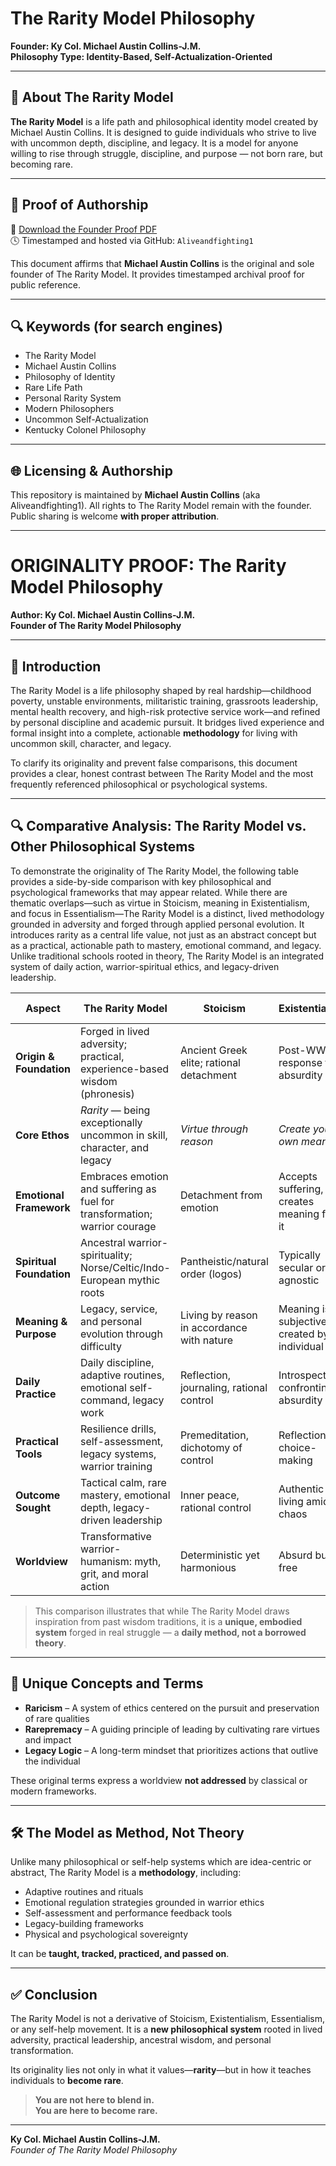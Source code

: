 # The Rarity Model Philosophy
**Founder: Ky Col. Michael Austin Collins-J.M.**  
**Philosophy Type: Identity-Based, Self-Actualization-Oriented**

---

## 📜 About The Rarity Model

**The Rarity Model** is a life path and philosophical identity model created by Michael Austin Collins. It is designed to guide individuals who strive to live with uncommon depth, discipline, and legacy. It is a model for anyone willing to rise through struggle, discipline, and purpose — not born rare, but becoming rare.

---

## 📂 Proof of Authorship

📄 [Download the Founder Proof PDF](https://github.com/Aliveandfighting1/rarity-philosophy/blob/main/The_Rarity_Model_Founder_Proof_Michael_Austin_Collins.pdf)  
🕓 Timestamped and hosted via GitHub: `Aliveandfighting1`

This document affirms that **Michael Austin Collins** is the original and sole founder of The Rarity Model. It provides timestamped archival proof for public reference.

---

## 🔍 Keywords (for search engines)

- The Rarity Model  
- Michael Austin Collins  
- Philosophy of Identity  
- Rare Life Path  
- Personal Rarity System  
- Modern Philosophers  
- Uncommon Self-Actualization  
- Kentucky Colonel Philosophy

---

## 🌐 Licensing & Authorship

This repository is maintained by **Michael Austin Collins** (aka Aliveandfighting1). All rights to The Rarity Model remain with the founder. Public sharing is welcome **with proper attribution**.

---

# ORIGINALITY PROOF: The Rarity Model Philosophy  
**Author: Ky Col. Michael Austin Collins-J.M.**  
**Founder of The Rarity Model Philosophy**

---

## 📜 Introduction

The Rarity Model is a life philosophy shaped by real hardship—childhood poverty, unstable environments, militaristic training, grassroots leadership, mental health recovery, and high-risk protective service work—and refined by personal discipline and academic pursuit. It bridges lived experience and formal insight into a complete, actionable **methodology** for living with uncommon skill, character, and legacy.

To clarify its originality and prevent false comparisons, this document provides a clear, honest contrast between The Rarity Model and the most frequently referenced philosophical or psychological systems.

---

## 🔍 Comparative Analysis: The Rarity Model vs. Other Philosophical Systems

To demonstrate the originality of The Rarity Model, the following table provides a side-by-side comparison with key philosophical and psychological frameworks that may appear related. While there are thematic overlaps—such as virtue in Stoicism, meaning in Existentialism, and focus in Essentialism—The Rarity Model is a distinct, lived methodology grounded in adversity and forged through applied personal evolution. It introduces rarity as a central life value, not just as an abstract concept but as a practical, actionable path to mastery, emotional command, and legacy. Unlike traditional schools rooted in theory, The Rarity Model is an integrated system of daily action, warrior-spiritual ethics, and legacy-driven leadership.

| **Aspect**               | **The Rarity Model**                                                       | **Stoicism**                             | **Existentialism**                         | **Essentialism**                           | **Modern Self-Help**                       |
|--------------------------|---------------------------------------------------------------------------|------------------------------------------|--------------------------------------------|--------------------------------------------|--------------------------------------------|
| **Origin & Foundation**  | Forged in lived adversity; practical, experience-based wisdom (phronesis) | Ancient Greek elite; rational detachment | Post-WWII response to absurdity            | Focused simplicity and clarity             | Pop psychology, business productivity       |
| **Core Ethos**           | *Rarity* — being exceptionally uncommon in skill, character, and legacy  | *Virtue through reason*                  | *Create your own meaning*                  | *Do less, but better*                      | *Improve habits and mindset*               |
| **Emotional Framework**  | Embraces emotion and suffering as fuel for transformation; warrior courage | Detachment from emotion                 | Accepts suffering, creates meaning from it | Reduces stress through focus               | Emotions to be optimized or managed         |
| **Spiritual Foundation** | Ancestral warrior-spirituality; Norse/Celtic/Indo-European mythic roots  | Pantheistic/natural order (logos)        | Typically secular or agnostic             | Often secular                              | Varies: from secular to spiritual           |
| **Meaning & Purpose**    | Legacy, service, and personal evolution through difficulty               | Living by reason in accordance with nature | Meaning is subjective, created by individual | Meaning through clarity and priority     | Often centered on self-fulfillment          |
| **Daily Practice**       | Daily discipline, adaptive routines, emotional self-command, legacy work | Reflection, journaling, rational control | Introspection, confronting absurdity        | Eliminate non-essentials                   | Routines, productivity hacks, habit tools   |
| **Practical Tools**      | Resilience drills, self-assessment, legacy systems, warrior training     | Premeditation, dichotomy of control       | Reflection, choice-making                  | Prioritization tools                       | Planners, apps, affirmations                |
| **Outcome Sought**       | Tactical calm, rare mastery, emotional depth, legacy-driven leadership   | Inner peace, rational control             | Authentic living amid chaos                | Peaceful focus, efficiency                 | Personal success, lifestyle management      |
| **Worldview**            | Transformative warrior-humanism: myth, grit, and moral action            | Deterministic yet harmonious              | Absurd but free                            | Minimalist and productive                  | Often self-centered or trend-based          |

> This comparison illustrates that while The Rarity Model draws inspiration from past wisdom traditions, it is a **unique, embodied system** forged in real struggle — a **daily method, not a borrowed theory**.

---

## 🧠 Unique Concepts and Terms

- **Raricism** – A system of ethics centered on the pursuit and preservation of rare qualities  
- **Rarepremacy** – A guiding principle of leading by cultivating rare virtues and impact  
- **Legacy Logic** – A long-term mindset that prioritizes actions that outlive the individual

These original terms express a worldview **not addressed** by classical or modern frameworks.

---

## 🛠 The Model as Method, Not Theory

Unlike many philosophical or self-help systems which are idea-centric or abstract, The Rarity Model is a **methodology**, including:

- Adaptive routines and rituals  
- Emotional regulation strategies grounded in warrior ethics  
- Self-assessment and performance feedback tools  
- Legacy-building frameworks  
- Physical and psychological sovereignty

It can be **taught, tracked, practiced, and passed on**.

---

## ✅ Conclusion

The Rarity Model is not a derivative of Stoicism, Existentialism, Essentialism, or any self-help movement. It is a **new philosophical system** rooted in lived adversity, practical leadership, ancestral wisdom, and personal transformation.

Its originality lies not only in what it values—**rarity**—but in how it teaches individuals to **become rare**.

> **You are not here to blend in.**  
> **You are here to become rare.**

---

**Ky Col. Michael Austin Collins-J.M.**  
*Founder of The Rarity Model Philosophy*
